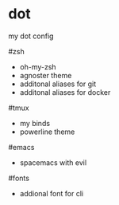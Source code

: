 # dot

my dot config

#zsh
- oh-my-zsh
- agnoster theme
- additonal aliases for git
- additonal aliases for docker

#tmux 
- my binds
- powerline theme

#emacs
- spacemacs with evil

#fonts
- addional font for cli



